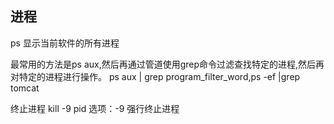 
## 进程
ps
显示当前软件的所有进程

最常用的方法是ps aux,然后再通过管道使用grep命令过滤查找特定的进程,然后再对特定的进程进行操作。
    ps aux | grep program_filter_word,ps -ef |grep tomcat

终止进程
kill -9 pid
选项：-9  强行终止进程
